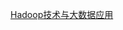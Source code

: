 [Hadoop技术与大数据应用](https://instinctive-pan-b5c.notion.site/Hadoop-f152bcf534404820bfe7171ca5453bfc?pvs=4)

